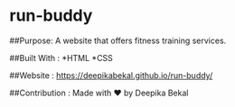 # run-buddy

##Purpose:
A website that offers fitness training services.

##Built With :
*HTML
*CSS

##Website : 
https://deepikabekal.github.io/run-buddy/

##Contribution :
Made with ❤️ by Deepika Bekal
